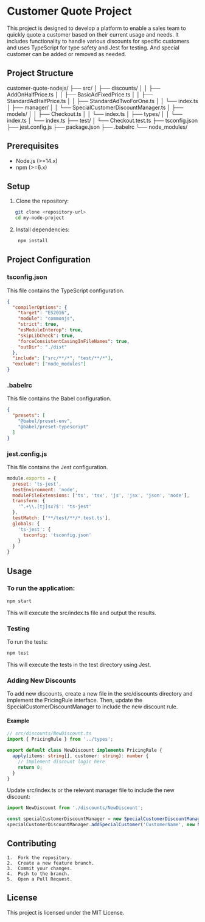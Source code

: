 # Customer Quote Project

This project is designed to develop a platform to enable a sales team to quickly quote a customer based on their current usage and needs. It includes functionality to handle various discounts for specific customers and uses TypeScript for type safety and Jest for testing. And special customer can be added or removed as needed.

## Project Structure
customer-quote-nodejs/
├── src/
│   ├── discounts/
│   │   ├── AddOnHalfPrice.ts
│   │   ├── BasicAdFixedPrice.ts
│   │   ├── StandardAdHalfPrice.ts
│   │   ├── StandardAdTwoForOne.ts
│   │   └── index.ts
│   ├── manager/
│   │   └── SpecialCustomerDiscountManager.ts
│   ├── models/
│   │   ├── Checkout.ts
│   │   └── index.ts
│   ├── types/
│   │   └── index.ts
│   └── index.ts
├── test/
│   └── Checkout.test.ts
├── tsconfig.json
├── jest.config.js
├── package.json
├── .babelrc
└── node_modules/

## Prerequisites
- Node.js (>=14.x)
- npm (>=6.x)

## Setup
1. Clone the repository:
```sh
   git clone <repository-url>
   cd my-node-project
```
2.	Install dependencies:
```sh
    npm install
```

## Project Configuration
### tsconfig.json
This file contains the TypeScript configuration.
```json
{
  "compilerOptions": {
    "target": "ES2016",
    "module": "commonjs",
    "strict": true,
    "esModuleInterop": true,
    "skipLibCheck": true,
    "forceConsistentCasingInFileNames": true,
    "outDir": "./dist"
  },
  "include": ["src/**/*", "test/**/*"],
  "exclude": ["node_modules"]
}
```

### .babelrc
This file contains the Babel configuration.
```json
{
  "presets": [
    "@babel/preset-env",
    "@babel/preset-typescript"
  ]
}
```
### jest.config.js
This file contains the Jest configuration.
```js
module.exports = {
  preset: 'ts-jest',
  testEnvironment: 'node',
  moduleFileExtensions: ['ts', 'tsx', 'js', 'jsx', 'json', 'node'],
  transform: {
    '^.+\\.[tj]sx?$': 'ts-jest'
  },
  testMatch: ['**/test/**/*.test.ts'],
  globals: {
    'ts-jest': {
      tsconfig: 'tsconfig.json'
    }
  }
}
```

## Usage

### To run the application:
```sh
npm start
```
This will execute the src/index.ts file and output the results.

### Testing
To run the tests:
```sh
npm test
```
This will execute the tests in the test directory using Jest.

### Adding New Discounts

To add new discounts, create a new file in the src/discounts directory and implement the PricingRule interface. Then, update the SpecialCustomerDiscountManager to include the new discount rule.

#### Example
```ts
// src/discounts/NewDiscount.ts
import { PricingRule } from '../types';

export default class NewDiscount implements PricingRule {
  apply(items: string[], customer: string): number {
    // Implement discount logic here
    return 0;
  }
}
```
Update src/index.ts or the relevant manager file to include the new discount:
```ts
import NewDiscount from './discounts/NewDiscount';

const specialCustomerDiscountManager = new SpecialCustomerDiscountManager();
specialCustomerDiscountManager.addSpecialCustomer('CustomerName', new NewDiscount(['CustomerName']));
```
## Contributing

	1.	Fork the repository.
	2.	Create a new feature branch.
	3.	Commit your changes.
	4.	Push to the branch.
	5.	Open a Pull Request.

## License
This project is licensed under the MIT License.